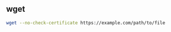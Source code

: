 






























## wget

```bash
wget --no-check-certificate https://example.com/path/to/file
```

